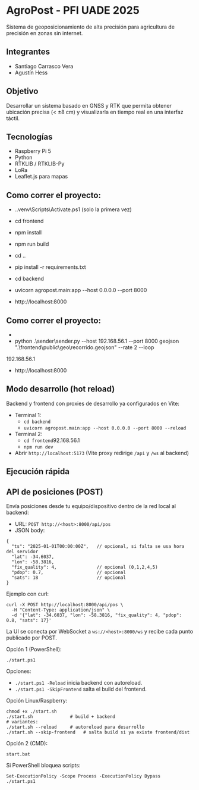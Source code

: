 # AgroPost - PFI UADE 2025
Sistema de geoposicionamiento de alta precisión para agricultura de precisión en zonas sin internet.

## Integrantes
- Santiago Carrasco Vera
- Agustín Hess

## Objetivo
Desarrollar un sistema basado en GNSS y RTK que permita obtener ubicación precisa (< ±8 cm) y visualizarla en tiempo real en una interfaz táctil.

## Tecnologías
- Raspberry Pi 5
- Python
- RTKLIB / RTKLIB-Py
- LoRa
- Leaflet.js para mapas

## Como correr el proyecto:
- .\.venv\Scripts\Activate.ps1  (solo la primera vez)
- cd frontend
- npm install
- npm run build
- cd ..
- pip install -r requirements.txt
- cd backend
- uvicorn agropost.main:app --host 0.0.0.0 --port 8000

- http://localhost:8000

## Como correr el proyecto:

- 
- python .\sender\sender.py --host 192.168.56.1 --port 8000 geojson ".\frontend\public\geo\recorrido.geojson" --rate 2 --loop

192.168.56.1

- http://localhost:8000

## Modo desarrollo (hot reload)

Backend y frontend con proxies de desarrollo ya configurados en Vite:

- Terminal 1:
  - `cd backend`
  - `uvicorn agropost.main:app --host 0.0.0.0 --port 8000 --reload`
- Terminal 2:
  - `cd frontend`92.168.56.1
  - `npm run dev`
- Abrir `http://localhost:5173` (Vite proxy redirige `/api` y `/ws` al backend)

## Ejecución rápida

## API de posiciones (POST)

Envía posiciones desde tu equipo/dispositivo dentro de la red local al backend:

- URL: `POST http://<host>:8000/api/pos`
- JSON body:

```
{
  "ts": "2025-01-01T00:00:00Z",   // opcional, si falta se usa hora del servidor
  "lat": -34.6037,
  "lon": -58.3816,
  "fix_quality": 4,               // opcional (0,1,2,4,5)
  "pdop": 0.7,                    // opcional
  "sats": 18                      // opcional
}
```

Ejemplo con curl:

```
curl -X POST http://localhost:8000/api/pos \
  -H "Content-Type: application/json" \
  -d '{"lat": -34.6037, "lon": -58.3816, "fix_quality": 4, "pdop": 0.8, "sats": 17}'
```

La UI se conecta por WebSocket a `ws://<host>:8000/ws` y recibe cada punto publicado por POST.

Opción 1 (PowerShell):

```
./start.ps1
```

Opciones:
- `./start.ps1 -Reload` inicia backend con autoreload.
- `./start.ps1 -SkipFrontend` salta el build del frontend.

Opción Linux/Raspberry:

```
chmod +x ./start.sh
./start.sh              # build + backend
# variantes:
./start.sh --reload     # autoreload para desarrollo
./start.sh --skip-frontend   # salta build si ya existe frontend/dist
```

Opción 2 (CMD):

```
start.bat
```

Si PowerShell bloquea scripts:

```
Set-ExecutionPolicy -Scope Process -ExecutionPolicy Bypass
./start.ps1
```
